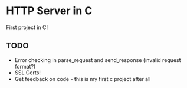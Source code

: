 # HTTP Server in C
First project in C!

## TODO
- Error checking in parse_request and send_response (invalid request format?)
- SSL Certs!
- Get feedback on code - this is my first c project after all

